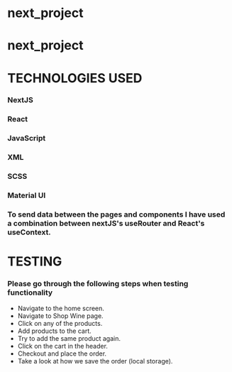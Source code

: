 # next_project

# next_project

# TECHNOLOGIES USED

### NextJS
### React
### JavaScript
### XML
### SCSS
### Material UI

### To send data between the pages and components I have used a combination between nextJS's useRouter and React's useContext.

# TESTING
### Please go through the following steps when testing functionality
- Navigate to the home screen.
- Navigate to Shop Wine page.
- Click on any of the products.
- Add products to the cart.
- Try to add the same product again.
- Click on the cart in the header.
- Checkout and place the order.
- Take a look at how we save the order (local storage).
